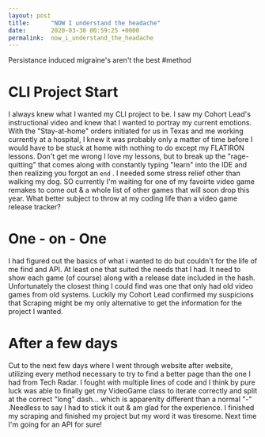 ```yaml
---
layout: post
title:      "NOW I understand the headache"
date:       2020-03-30 00:59:25 +0000
permalink:  now_i_understand_the_headache
---
```



Persistance induced migraine's aren't the best #method

# CLI Project Start

I always knew what I wanted my CLI project to be. I saw my Cohort Lead's instructional video and knew that I wanted to portray my current emotions. With the "Stay-at-home" orders initiated for us in Texas and me working currently at a hospital, I knew it was probably only a matter of time before I would have to be stuck at home with nothing to do except my FLATIRON lessons. Don't get me wrong I love my lessons, but to break up the "rage-quitting" that comes along with constantly typing "learn" into the IDE and then realizing you forgot an `end` . I needed some stress relief other than walking my dog. SO currently I'm waiting for one of my favoirte video game remakes to come out & a whole list of other games that will soon drop this year. What better subject to throw at my coding life than a video game release tracker?

# One - on - One
I had figured out the basics of what i wanted to do but couldn't for the life of me find and API. At least one that suited the needs that I had. It need to show each game (of course) along with a release date included in the hash. Unfortunately the closest thing I could find was one that only had old video games from old systems. Luckily my Cohort Lead confirmed my suspicions that Scraping might be my only alternative to get the information for the project I wanted. 

# After a few days
Cut to the next few days where I went through website after website, utilizing every method necessary to try to find a better page than the one I had from Tech Radar. I fought with multiple lines of code and I think by pure luck was able to finally get my VideoGame class to iterate correctly and split at the correct "long" dash... which is apparenlty different than a normal "-" .Needless to say I had to stick it out & am glad for the experience. I finished my scraping and finished my project but my word it was tiresome. Next time I'm going for an API for sure!
